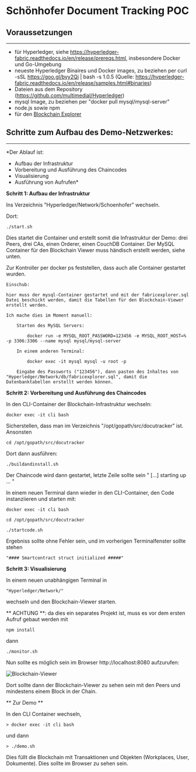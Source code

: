 # Schönhofer Document Tracking POC

## Voraussetzungen
**************
- für Hyperledger, siehe https://hyperledger-fabric.readthedocs.io/en/release/prereqs.html, insbesondere Docker und Go-Umgebung
- neueste Hyperledger Binaires und Docker images, zu beziehen per
	curl -sSL https://goo.gl/byy2Qj | bash -s 1.0.5
	(Quelle: https://hyperledger-fabric.readthedocs.io/en/release/samples.html#binaries)
- Dateien aus dem Repository (https://github.com/multimedial/Hyperledger)
- mysql Image, zu beziehen per "docker pull mysql/mysql-server"
- node.js sowie npm 
- für den [Blockchain Explorer](https://github.com/hyperledger/blockchain-explorer#requirements)


## Schritte zum Aufbau des Demo-Netzwerkes: 
****************************************
*Der Ablauf ist:
- Aufbau der Infrastruktur
- Vorbereitung und Ausführung des Chaincodes
- Visualisierung
- Ausführung von Aufrufen*

**Schritt 1: Aufbau der Infrastruktur**

Ins Verzeichnis "Hyperledger/Network/Schoenhofer" wechseln.

Dort:

	./start.sh
	
Dies startet die Container und erstellt somit die Infrastruktur der Demo:
drei Peers, drei CAs, einen Orderer, einen CouchDB Container. Der MySQL Container für den Blockchain Viewer muss händisch erstellt werden, siehe unten.

Zur Kontroller per docker ps feststellen, dass auch alle Container gestartet wurden.


	Einschub: 

	hier muss der mysql-Container gestartet und mit der fabricexplorer.sql Datei beschickt werden, damit die Tabellen für den Blockchain-Viewer erstellt werden.

	Ich mache dies im Moment manuell:

		Starten des MySQL Servers:
		
			docker run -e MYSQL_ROOT_PASSWORD=123456 -e MYSQL_ROOT_HOST=% -p 3306:3306 --name mysql mysql/mysql-server

		In einem anderen Terminal:
		
			docker exec -it mysql mysql -u root -p

		Eingabe des Passworts ("123456"), dann pasten des Inhaltes von "Hyperledger/Network/db/fabricexplorer.sql", damit die Datenbanktabellen erstellt werden können.

	

**Schritt 2: Vorbereitung und Ausführung des Chaincodes**

In den CLI-Container der Blockchain-Infrastruktur wechseln:

	docker exec -it cli bash

Sicherstellen, dass man im Verzeichnis "/opt/gopath/src/docutracker" ist. Ansonsten
	
	cd /opt/gopath/src/docutracker
	
Dort dann ausführen:

	./buildandinstall.sh
	
Der Chaincode wird dann gestartet, letzte Zeile sollte sein " [...] starting up ... "

In einem neuen Terminal dann wieder in den CLI-Container, den Code instanziieren und starten mit:

	docker exec -it cli bash
	
	cd /opt/gopath/src/docutracker
	
	./startcode.sh
	
Ergebniss sollte ohne Fehler sein, und im vorherigen Terminalfenster sollte stehen 

	"#### Smartcontract struct initialized #####"



**Schritt 3: Visualisierung**

In einem neuen unabhängigen Terminal in 

	"Hyperledger/Network/"

wechseln und den Blockchain-Viewer starten. 

** ACHTUNG **: da dies ein separates Projekt ist, muss es vor dem ersten Aufruf gebaut werden mit 

	npm install
	
dann

	./monitor.sh
	
Nun sollte es möglich sein im Browser http://localhost:8080 aufzurufen:

![Blockchain-Viewer](https://raw.githubusercontent.com/multimedial/Hyperledger/master/Network/BlockchainViewer.jpg "Blockchain-Viewer")

Dort sollte dann der Blockchain-Viewer zu sehen sein mit den Peers und mindestens einem Block in der Chain.



** Zur Demo **

In den CLI Container wechseln, 

	> docker exec -it cli bash

und dann 

	> ./demo.sh
	
Dies füllt die Blockchain mit Transaktionen und Objekten (Workplaces, User, Dokumente). Dies sollte im Browser zu sehen sein.



